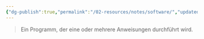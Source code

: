 ```yaml
---
{"dg-publish":true,"permalink":"/02-resources/notes/software/","updated":"2024-08-27T01:04:29.000+02:00"}
---
```


> Ein Programm, der eine oder mehrere Anweisungen durchführt wird.